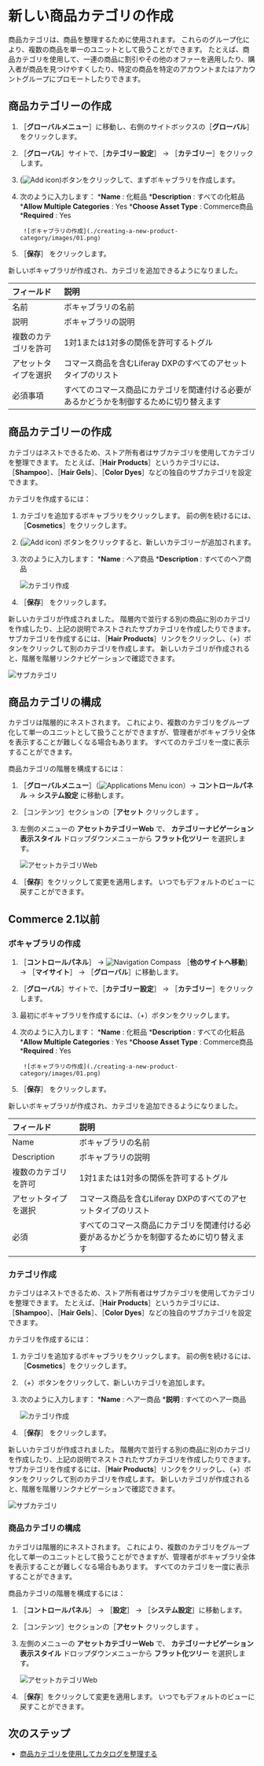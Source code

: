 # 新しい商品カテゴリの作成

商品カテゴリは、商品を整理するために使用されます。 これらのグループ化により、複数の商品を単一のユニットとして扱うことができます。 たとえば、商品カテゴリを使用して、一連の商品に割引やその他のオファーを適用したり、購入者が商品を見つけやすくしたり、特定の商品を特定のアカウントまたはアカウントグループにプロモートしたりできます。

<a name="creating-product-categories" />

## 商品カテゴリーの作成

1. ［**グローバルメニュー**］に移動し、右側のサイトボックスの［**グローバル**］をクリックします。
1. ［**グローバル**］サイトで、［**カテゴリー設定**］ → ［**カテゴリー**］をクリックします。
1. (![Add icon](../../../images/icon-add.png))ボタンをクリックして、まずボキャブラリを作成します。
1. 次のように入力します：
    ***Name** : 化粧品
    ***Description** : すべての化粧品
    ***Allow Multiple Categories** : Yes
    ***Choose Asset Type** : Commerce商品
    ***Required** : Yes

        ![ボキャブラリの作成](./creating-a-new-product-category/images/01.png)

1. ［**保存**］ をクリックします。

新しいボキャブラリが作成され、カテゴリを追加できるようになりました。

| フィールド      | 説明                                           |
| :--- | :--- |
| 名前         | ボキャブラリの名前                                    |
| 説明         | ボキャブラリの説明                                    |
| 複数のカテゴリを許可 | 1対1または1対多の関係を許可するトグル                         |
| アセットタイプを選択 | コマース商品を含むLiferay DXPのすべてのアセットタイプのリスト         |
| 必須事項       | すべてのコマース商品にカテゴリを関連付ける必要があるかどうかを制御するために切り替えます |

<a name="creating-a-product-category" />

## 商品カテゴリーの作成

カテゴリはネストできるため、ストア所有者はサブカテゴリを使用してカテゴリを整理できます。 たとえば、［**Hair Products**］というカテゴリには、［**Shampoo**］、［**Hair Gels**］、［**Color Dyes**］などの独自のサブカテゴリを設定できます。

カテゴリを作成するには：

1. カテゴリを追加するボキャブラリをクリックします。 前の例を続けるには、［**Cosmetics**］をクリックします。
1. (![Add icon](../../../images/icon-add.png)) ボタンをクリックすると、新しいカテゴリーが追加されます。
1. 次のように入力します：
    ***Name** : ヘア商品
    ***Description** : すべてのヘア商品

    ![カテゴリ作成](./creating-a-new-product-category/images/02.png)

1. ［**保存**］ をクリックします。

新しいカテゴリが作成されました。 階層内で並行する別の商品に別のカテゴリを作成したり、上記の説明でネストされたサブカテゴリを作成したりできます。 サブカテゴリを作成するには、［**Hair Products**］リンクをクリックし、（+）ボタンをクリックして別のカテゴリを作成します。 新しいカテゴリが作成されると、階層を階層リンクナビゲーションで確認できます。

![サブカテゴリ](./creating-a-new-product-category/images/03.png)

<a name="configuring-product-categories" />

## 商品カテゴリの構成

カテゴリは階層的にネストされます。 これにより、複数のカテゴリをグループ化して単一のユニットとして扱うことができますが、管理者がボキャブラリ全体を表示することが難しくなる場合もあります。 すべてのカテゴリを一度に表示することができます。

商品カテゴリの階層を構成するには：

1. ［**グローバルメニュー**］（![Applications Menu icon](../../../images/icon-applications-menu.png)）→ **コントロールパネル** → **システム設定** に移動します。
1. ［コンテンツ］セクションの［**アセット** クリックします 。
1. 左側のメニューの **アセットカテゴリーWeb** で、 **カテゴリーナビゲーション表示スタイル** ドロップダウンメニューから **フラット化ツリー** を選択します。

    ![アセットカテゴリWeb](./creating-a-new-product-category/images/04.png)

1. ［**保存**］をクリックして変更を適用します。 いつでもデフォルトのビューに戻すことができます。

<a name="commerce-21-and-below" />

## Commerce 2.1以前

### ボキャブラリの作成

1. ［**コントロールパネル**］ → ![Navigation Compass](../../../images/icon-compass.png) ［**他のサイトへ移動**］ → ［**マイサイト**］ → ［**グローバル**］に移動します。
1. ［**グローバル**］サイトで、［**カテゴリー設定**］ → ［**カテゴリー**］をクリックします。
1. 最初にボキャブラリを作成するには、（+）ボタンをクリックします。
1. 次のように入力します：
    ***Name** : 化粧品
    ***Description** : すべての化粧品
    ***Allow Multiple Categories** : Yes
    ***Choose Asset Type** : Commerce商品
    ***Required** : Yes

        ![ボキャブラリの作成](./creating-a-new-product-category/images/01.png)

1. ［**保存**］ をクリックします。

新しいボキャブラリが作成され、カテゴリを追加できるようになりました。

| フィールド       | 説明                                           |
| :--- | :--- |
| Name        | ボキャブラリの名前                                    |
| Description | ボキャブラリの説明                                    |
| 複数のカテゴリを許可  | 1対1または1対多の関係を許可するトグル                         |
| アセットタイプを選択  | コマース商品を含むLiferay DXPのすべてのアセットタイプのリスト         |
| 必須          | すべてのコマース商品にカテゴリを関連付ける必要があるかどうかを制御するために切り替えます |

### カテゴリ作成

カテゴリはネストできるため、ストア所有者はサブカテゴリを使用してカテゴリを整理できます。 たとえば、［**Hair Products**］というカテゴリには、［**Shampoo**］、［**Hair Gels**］、［**Color Dyes**］などの独自のサブカテゴリを設定できます。

カテゴリを作成するには：

1. カテゴリを追加するボキャブラリをクリックします。 前の例を続けるには、［**Cosmetics**］をクリックします。
1. （+）ボタンをクリックして、新しいカテゴリを追加します。
1. 次のように入力します：
    ***Name** : ヘアー商品
    ***説明** : すべてのヘアー商品

    ![カテゴリ作成](./creating-a-new-product-category/images/02.png)

1. ［**保存**］ をクリックします。

新しいカテゴリが作成されました。 階層内で並行する別の商品に別のカテゴリを作成したり、上記の説明でネストされたサブカテゴリを作成したりできます。 サブカテゴリを作成するには、［**Hair Products**］リンクをクリックし、（+）ボタンをクリックして別のカテゴリを作成します。 新しいカテゴリが作成されると、階層を階層リンクナビゲーションで確認できます。

![サブカテゴリ](./creating-a-new-product-category/images/03.png)

### 商品カテゴリの構成

カテゴリは階層的にネストされます。 これにより、複数のカテゴリをグループ化して単一のユニットとして扱うことができますが、管理者がボキャブラリ全体を表示することが難しくなる場合もあります。 すべてのカテゴリを一度に表示することができます。

商品カテゴリの階層を構成するには：

1. ［**コントロールパネル**］ → ［**設定**］ → ［**システム設定**］に移動します。
1. ［コンテンツ］セクションの［**アセット** クリックします 。
1. 左側のメニューの **アセットカテゴリーWeb** で、 **カテゴリーナビゲーション表示スタイル** ドロップダウンメニューから **フラット化ツリー** を選択します。

    ![アセットカテゴリWeb](./creating-a-new-product-category/images/04.png)

1. ［**保存**］をクリックして変更を適用します。 いつでもデフォルトのビューに戻すことができます。

<a name="whats-next" />

## 次のステップ

* [商品カテゴリを使用してカタログを整理する](./organizing-your-catalog-with-product-categories.md)
